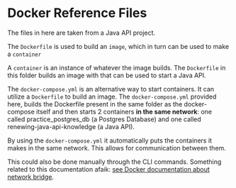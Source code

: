# Docker Reference Files

The files in here are taken from a Java API project.

The `Dockerfile` is used to build an `image`, which in turn can be used to make a `container`

A `container` is an instance of whatever the image builds. The `Dockerfile` in this folder builds
an image with that can be used to start a Java API.

The `docker-compose.yml` is an alternative way to start containers. It can utilize a `Dockerfile` to build an image.
The `docker-compose.yml` provided here, builds the Dockerfile present in the same folder as the docker-compose itself and 
then starts 2 containers __in the same network__: one called practice_postgres_db (a Postgres Database) and one called
renewing-java-api-knowledge (a Java API).

By using the `docker-compose.yml` it automatically puts the containers it makes in the same network. This allows for communication between them.

This could also be done manually through the CLI commands. Something related to this documentation afaik: [see Docker documentation about network bridge](https://docs.docker.com/network/bridge/). 

